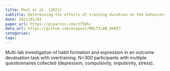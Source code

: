 ```yaml
---
title: Pool et al. (2021)
subtitle: Determining the effects of training duration on the behavioral expression of habitual control in humans: a multi-laboratory investigation
date: 2021/01/01
paper_url: https://psyarxiv.com/z756h/
data_url: https://github.com/evapool/MULTILAB_HABIT
categories:
tags:
---
```


Multi-lab investigation of habit formation and expression in an outcome devaluation task with overtraining. N=300 participants with multiple questionnaires collected (depression, compulsivity, impulsivity, stress).
